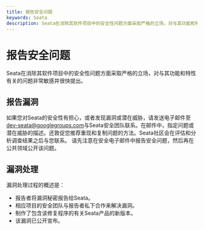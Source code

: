 ```yaml
---
title: 报告安全问题
keywords: Seata
description: Seata在消除其软件项目中的安全性问题方面采取严格的立场，对与其功能和特性有关的问题非常敏感并很快提出。
---
```


# 报告安全问题

Seata在消除其软件项目中的安全性问题方面采取严格的立场，对与其功能和特性有关的问题非常敏感并很快提出。

## 报告漏洞

如果您对Seata的安全性有担心，或者发现漏洞或潜在威胁，请发送电子邮件至[dev-seata@googlegroups.com](mailto:dev-seata@googlegroups.com)与Seata安全团队联系。在邮件中，指定问题或潜在威胁的描述。还敦促您推荐重现和复制问题的方法。Seata社区会在评估和分析调查结果之后与您联系。  请先注意在安全电子邮件中报告安全问题，然后再在公共领域公开该问题。  

## 漏洞处理  

漏洞处理过程的概述是：

*   报告者将漏洞秘密报告给Seata。
*   相应项目的安全团队与报告者私下合作来解决漏洞。
*   制作了包含该修复程序的有关Seata产品的新版本。
*   该漏洞已公开宣布。

